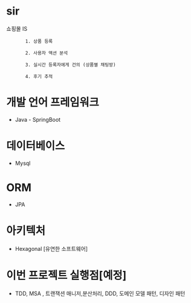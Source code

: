 # sir
쇼핑몰 IS

          
           1. 상품 등록

           2. 사용자 액션 분석 

           3. 실시간 등록자에게 건의 (상품별 채팅방)

           4. 후기 추적 


           

# 개발 언어 프레임워크
- Java - SpringBoot
# 데이터베이스
- Mysql
# ORM
- JPA
# 아키텍처
- Hexagonal [유연한 소프트웨어]
# 이번 프로젝트 실행점[예정]
- TDD, MSA , 트랜잭션 매니저,분산처리, DDD, 도메인 모델 패턴, 디자인 패턴 
